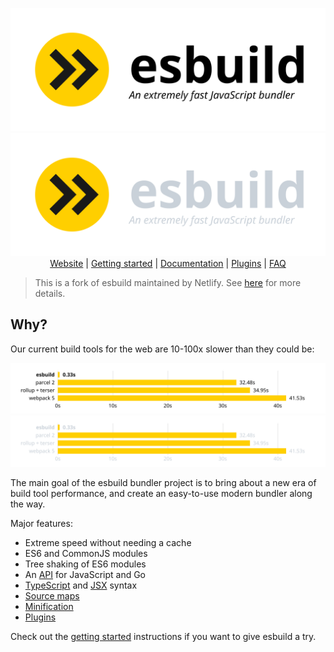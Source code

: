 <p align="center">
  <img src="./images/wordmark-light.svg#gh-light-mode-only" alt="esbuild: An extremely fast JavaScript bundler">
  <img src="./images/wordmark-dark.svg#gh-dark-mode-only" alt="esbuild: An extremely fast JavaScript bundler">
  <br>
  <a href="https://esbuild.github.io/">Website</a> |
  <a href="https://esbuild.github.io/getting-started/">Getting started</a> |
  <a href="https://esbuild.github.io/api/">Documentation</a> |
  <a href="https://esbuild.github.io/plugins/">Plugins</a> |
  <a href="https://esbuild.github.io/faq/">FAQ</a>
</p>

> This is a fork of esbuild maintained by Netlify. See [here](NETLIFY.md) for more details.

## Why?

Our current build tools for the web are 10-100x slower than they could be:

<p align="center">
  <img src="images/benchmark-light.svg#gh-light-mode-only" alt="Bar chart with benchmark results">
  <img src="images/benchmark-dark.svg#gh-dark-mode-only" alt="Bar chart with benchmark results">
</p>

The main goal of the esbuild bundler project is to bring about a new era of build tool performance, and create an easy-to-use modern bundler along the way.

Major features:

- Extreme speed without needing a cache
- ES6 and CommonJS modules
- Tree shaking of ES6 modules
- An [API](https://esbuild.github.io/api/) for JavaScript and Go
- [TypeScript](https://esbuild.github.io/content-types/#typescript) and [JSX](https://esbuild.github.io/content-types/#jsx) syntax
- [Source maps](https://esbuild.github.io/api/#sourcemap)
- [Minification](https://esbuild.github.io/api/#minify)
- [Plugins](https://esbuild.github.io/plugins/)

Check out the [getting started](https://esbuild.github.io/getting-started/) instructions if you want to give esbuild a try.
